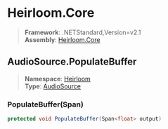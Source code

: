 # Heirloom.Core

> **Framework**: .NETStandard,Version=v2.1  
> **Assembly**: [Heirloom.Core][0]  

## AudioSource.PopulateBuffer

> **Namespace**: [Heirloom][0]  
> **Type**: [AudioSource][1]  

### PopulateBuffer(Span<float>)

```cs
protected void PopulateBuffer(Span<float> output)
```

[0]: ../Heirloom.Core.md
[1]: Heirloom.AudioSource.md

